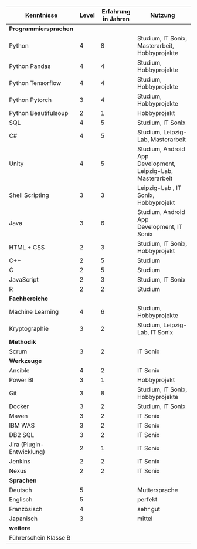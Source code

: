 | Kenntnisse  | Level | Erfahrung in Jahren | Nutzung | 
| ------------- | ------- | ------------- | ---- |
| **Programmiersprachen**  |  |  |  |
| Python  | 4 | 8 | Studium, IT Sonix, Masterarbeit, Hobbyprojekte |
| Python Pandas  | 4 | 4 | Studium, Hobbyprojekte | 
| Python Tensorflow | 4 | 4 | Studium, Hobbyprojekte |
| Python Pytorch | 3 | 4 | Studium, Hobbyprojekte |
| Python Beautifulsoup | 2 | 1 | Hobbyprojekt |
| SQL | 4 | 5 | Studium, IT Sonix |
| C# | 4 | 5 | Studium, Leipzig-Lab, Masterarbeit |
| Unity | 4 | 5 | Studium, Android App Development, Leipzig-Lab, Masterarbeit |
| Shell Scripting | 3 | 3 |  Leipzig-Lab , IT Sonix, Hobbyprojekt |
| Java  | 3 | 6 | Studium, Android App Development, IT Sonix |
| HTML + CSS | 2 | 3 | Studium, IT Sonix, Hobbyprojekt |
| C++  | 2 | 5 | Studium |
| C  | 2 | 5 | Studium |
| JavaScript | 2 | 3 | Studium, IT Sonix |
| R | 2 | 2 | Studium |
| **Fachbereiche** |  |  |  |
| Machine Learning | 4 | 6 | Studium, Hobbyprojekte |
| Kryptographie | 3 | 2 | Studium, Leipzig-Lab, IT Sonix |
| **Methodik** |  |  |  |
| Scrum | 3 | 2 | IT Sonix |
| **Werkzeuge** |  |  |  |
| Ansible | 4 | 2 | IT Sonix |
| Power BI  | 3 | 1 | Hobbyprojekt |
| Git | 3 | 8 | Studium, IT Sonix, Hobbyprojekte |
| Docker | 3 | 2 | Studium, IT Sonix |
| Maven | 3 | 2 | IT Sonix |
| IBM WAS | 3 | 2 | IT Sonix |
| DB2 SQL | 3 | 2 | IT Sonix |
| Jira (Plugin-Entwicklung) | 2 | 1 | IT Sonix |
| Jenkins | 2 | 2 | IT Sonix |
| Nexus | 2 | 2 | IT Sonix |
| **Sprachen** |  |  |  |
| Deutsch | 5 |  | Muttersprache |
| Englisch | 5 |  | perfekt |
| Französisch | 4 |  | sehr gut |
| Japanisch | 3 |  | mittel |
| **weitere** |  |  |  |
| Führerschein Klasse B | |  |  |





